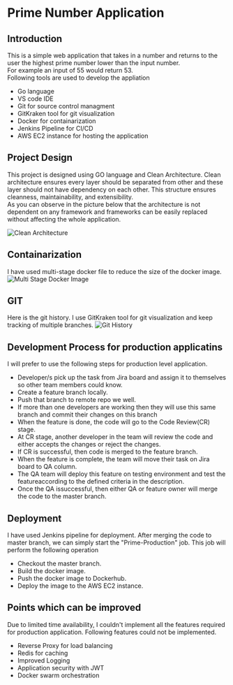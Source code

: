 # Prime Number Application 
## Introduction
This is a simple web application that takes in a number and returns to the user the highest prime number lower than the input number.   
For example an input of 55 would return 53.   
Following tools are used to develop the appliation 
- Go language
- VS code IDE
- Git for source control managment
- GitKraken tool for git visualization
- Docker for containarization 
- Jenkins Pipeline for CI/CD 
- AWS EC2 instance for hosting the application 

## Project Design
This project is designed using GO language and Clean Architecture. Clean architecture ensures every layer should be separated from other and these layer should not have dependency on each other. This structure ensures cleanness, maintainability, and extensibility.   
As you can observe in the picture below that the architecture is not dependent on any framework and frameworks can be easily replaced without affecting the whole application.

![Clean Architecture](https://i.ibb.co/bbLrsPR/clean-arch.jpg)

## Containarization 
I have used multi-stage docker file to reduce the size of the docker image. 
![Multi Stage Docker Image](https://i.ibb.co/mqBjfGp/docker-img.jpg)   

## GIT 
Here is the git history. I use GitKraken tool for git visualization and keep tracking of multiple branches.
![Git History](https://i.ibb.co/KWQR99X/Git-Kraken.jpg)

## Development Process for production applicatins
I will prefer to use the following steps for production level application.

- Developer/s pick up the task from Jira board and assign it to themselves so other team members could know. 
- Create a feature branch locally.
- Push that branch to remote repo we well.
- If more than one developers are working then they will use this same branch and commit their changes on this branch
- When the feature is done, the code will go to the Code Review(CR) stage. 
- At CR stage, another developer in the team will review the code and either accepts the changes or reject the changes. 
- If CR is successful, then code is merged to the feature branch.
- When the feature is complete, the team will move their task on Jira board to QA column. 
- The QA team will deploy this feature on testing environment and test the featureaccording to the defined criteria in the description. 
- Once the QA issuccessful, then either QA or feature owner will merge the code to the master branch. 

## Deployment
I have used Jenkins pipeline for deployment. After merging the code to master branch, we can simply start the "Prime-Production" job. This job will perform the following operation
- Checkout the master branch.
- Build the docker image.
- Push the docker image to Dockerhub.
- Deploy the image to the AWS EC2 instance.

## Points which can be improved
Due to limited time availability, I couldn't implement all the features required for production application. Following features could not be implemented.    
- Reverse Proxy for load balancing
- Redis for caching
- Improved Logging
- Application security with JWT
- Docker swarm orchestration
